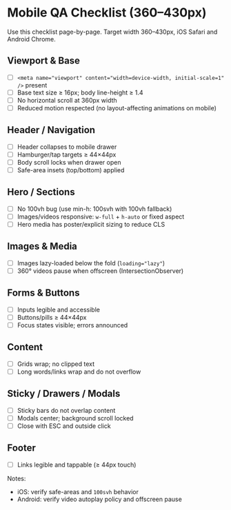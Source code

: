 # Mobile QA Checklist (360–430px)

Use this checklist page-by-page. Target width 360–430px, iOS Safari and Android Chrome.

## Viewport & Base

- [ ] `<meta name="viewport" content="width=device-width, initial-scale=1" />` present
- [ ] Base text size ≥ 16px; body line-height ≥ 1.4
- [ ] No horizontal scroll at 360px width
- [ ] Reduced motion respected (no layout-affecting animations on mobile)

## Header / Navigation

- [ ] Header collapses to mobile drawer
- [ ] Hamburger/tap targets ≥ 44×44px
- [ ] Body scroll locks when drawer open
- [ ] Safe-area insets (top/bottom) applied

## Hero / Sections

- [ ] No 100vh bug (use min-h: 100svh with 100vh fallback)
- [ ] Images/videos responsive: `w-full` + `h-auto` or fixed aspect
- [ ] Hero media has poster/explicit sizing to reduce CLS

## Images & Media

- [ ] Images lazy-loaded below the fold (`loading="lazy"`)
- [ ] 360° videos pause when offscreen (IntersectionObserver)

## Forms & Buttons

- [ ] Inputs legible and accessible
- [ ] Buttons/pills ≥ 44×44px
- [ ] Focus states visible; errors announced

## Content

- [ ] Grids wrap; no clipped text
- [ ] Long words/links wrap and do not overflow

## Sticky / Drawers / Modals

- [ ] Sticky bars do not overlap content
- [ ] Modals center; background scroll locked
- [ ] Close with ESC and outside click

## Footer

- [ ] Links legible and tappable (≥ 44px touch)

Notes:

- iOS: verify safe-areas and `100svh` behavior
- Android: verify video autoplay policy and offscreen pause
